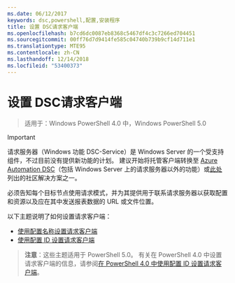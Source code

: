 ```yaml
---
ms.date: 06/12/2017
keywords: dsc,powershell,配置,安装程序
title: 设置 DSC请求客户端
ms.openlocfilehash: b7cd6dc0087eb8368c5467df4c3c7266ed704451
ms.sourcegitcommit: 00ff76d7d9414fe585c04740b739b9cf14d711e1
ms.translationtype: MTE95
ms.contentlocale: zh-CN
ms.lasthandoff: 12/14/2018
ms.locfileid: "53400373"
---
```

# <a name="setting-up-a-dsc-pull-client"></a>设置 DSC请求客户端

> 适用于：Windows PowerShell 4.0 中，Windows PowerShell 5.0

> [!IMPORTANT]
> 请求服务器（Windows 功能 DSC-Service）是 Windows Server 的一个受支持组件，不过目前没有提供新功能的计划。 建议开始将托管客户端转换至 [Azure Automation DSC](/azure/automation/automation-dsc-getting-started)（包括 Windows Server 上的请求服务器以外的功能）或[此处](pullserver.md#community-solutions-for-pull-service)列出的社区解决方案之一。

必须告知每个目标节点使用请求模式，并为其提供用于联系请求服务器以获取配置和资源以及应在其中发送报表数据的 URL 或文件位置。

以下主题说明了如何设置请求客户端：

* [使用配置名称设置请求客户端](pullClientConfigNames.md)
* [使用配置 ID 设置请求客户端](pullClientConfigID.md)

> **注意**：这些主题适用于 PowerShell 5.0。 有关在 PowerShell 4.0 中设置请求客户端的信息，请参阅[在 PowerShell 4.0 中使用配置 ID 设置请求客户端](pullClientConfigID4.md)。